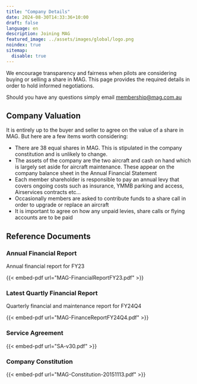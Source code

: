 ```yaml
---
title: "Company Details"
date: 2024-08-30T14:33:36+10:00
draft: false
language: en
description: Joining MAG
featured_image: ../assets/images/global/logo.png
noindex: true
sitemap:
  disable: true
---
```


We encourage transparency and fairness when pilots are considering buying or selling a share in MAG. This page provides the required details in order to hold informed negotiations.

Should you have any questions simply email [membership@mag.com.au](mailto:membership@mag.com.au)

## Company Valuation

It is entirely up to the buyer and seller to agree on the value of a share in MAG. But here are a few items worth considering:

- There are 38 equal shares in MAG. This is stipulated in the company constitution and is unlikely to change.
- The assets of the company are the two aircraft and cash on hand which is largely set aside for aircraft maintenance. These appear on the company balance sheet in the Annual Financial Statement
- Each member shareholder is responsible to pay an annual levy that covers ongoing costs such as insurance, YMMB parking and access, Airservices contracts etc...
- Occasionally members are asked to contribute funds to a share call in order to upgrade or replace an aircraft
- It is important to agree on how any unpaid levies, share calls or flying accounts are to be paid

## Reference Documents

### Annual Financial Report

Annual financial report for FY23

{{< embed-pdf url="MAG-FinancialReportFY23.pdf" >}}

### Latest Quartly Financial Report

Quarterly financial and maintenance report for FY24Q4

{{< embed-pdf url="MAG-FinanceReportFY24Q4.pdf" >}}

### Service Agreement

{{< embed-pdf url="SA-v30.pdf" >}}

### Company Constitution

{{< embed-pdf url="MAG-Constitution-20151113.pdf" >}}

